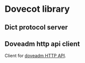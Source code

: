 # Dovecot library

## Dict protocol server

## Doveadm http api client

Client for [doveadm HTTP API](https://doc.dovecot.org/admin_manual/doveadm_http_api/).
